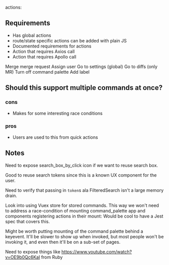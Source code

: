 actions:

## Requirements

* Has global actions
* route/state specific actions can be added with plain JS
* Documented requirements for actions
* Action that requires Axios call
* Action that requires Apollo call

Merge merge request
Assign user
Go to settings (global)
Go to diffs (only MR)
Turn off command palette
Add label

## Should this support multiple commands at once?

### cons

* Makes for some interesting race conditions

### pros

* Users are used to this from quick actions


## Notes

Need to expose search_box_by_click icon if we want to reuse search box.

Good to reuse search tokens since this is a known UX component for the user.

Need to verify that passing in `token`s ala FilteredSearch isn't a large memory drain.

Look into using Vuex store for stored commands. This way we won't need to address a race-condition of mounting command_palette app and components registering actions in their mount: Would be cool to have a Jest spec that covers this.

Might be worth putting mounting of the command palette behind a keyevent. It'll be slower to show up when invoked, but most people won't be invoking it, and even then it'll be on a sub-set of pages.

Need to expose things like https://www.youtube.com/watch?v=OE9b0Qc6KaI from Ruby